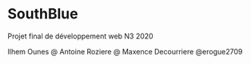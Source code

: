 # SouthBlue
Projet final de développement web N3 2020

Ilhem Ounes           @
Antoine Roziere       @
Maxence Decourriere   @erogue2709
